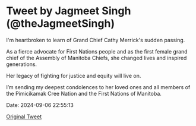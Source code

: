 # Tweet by Jagmeet Singh (@theJagmeetSingh)

I'm heartbroken to learn of Grand Chief Cathy Merrick's sudden passing. 

As a fierce advocate for First Nations people and as the first female grand chief of the Assembly of Manitoba Chiefs, she changed lives and inspired generations.

Her legacy of fighting for justice and equity will live on. 

I’m sending my deepest condolences to her loved ones and all members of the Pimicikamak Cree Nation and the First Nations of Manitoba.

Date: 2024-09-06 22:55:13

[Original Tweet](https://x.com/theJagmeetSingh/status/1832190849121234957)

